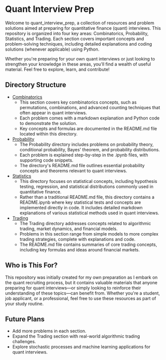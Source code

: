 # Quant Interview Prep
Welcome to quant_interview_prep, a collection of resources and problem solutions aimed at preparing for quantitative finance (quant) interviews. This repository is organized into four key areas: Combinatorics, Probability, Statistics, and Trading. Each section covers important concepts and problem-solving techniques, including detailed explanations and coding solutions (whenever applicable) using Python.

Whether you're preparing for your own quant interviews or just looking to strengthen your knowledge in these areas, you'll find a wealth of useful material. Feel free to explore, learn, and contribute!

## Directory Structure
- [Combinatorics](Combinatorics/README.md)
    - This section covers key combinatorics concepts, such as permutations, combinations, and advanced counting techniques that often appear in quant interviews.
    - Each problem comes with a markdown explanation and Python code to demonstrate the solution.
    - Key concepts and formulas are documented in the README.md file located within this directory.
- [Probability](Probability/README.md)
    - The Probability directory includes problems on probability theory, conditional probability, Bayes' theorem, and probability distributions.
    - Each problem is explained step-by-step in the .ipynb files, with supporting code snippets.
    - The directory's README.md file outlines essential probability concepts and theorems relevant to quant interviews.
- [Statistics](Statistics/README.ipynb)
    - This directory focuses on statistical concepts, including hypothesis testing, regression, and statistical distributions commonly used in quantitative finance.
    - Rather than a traditional README.md file, this directory contains a README.ipynb where key statistical tests and concepts are implemented directly in code. It includes detailed markdown explanations of various statistical methods used in quant interviews.
- [Trading](Trading/README.md)
    - The Trading directory addresses concepts related to algorithmic trading, market dynamics, and financial models.
    - Problems in this section range from simple models to more complex trading strategies, complete with explanations and code.
    - The README.md file contains summaries of core trading concepts, including key formulas and ideas around financial markets.


## Who is This For?
This repository was initially created for my own preparation as I embark on the quant recruiting process, but it contains valuable materials that anyone preparing for quant interviews—or simply looking to reinforce their understanding of these topics—can benefit from. Whether you're a student, job applicant, or a professional, feel free to use these resources as part of your study routine.

## Future Plans
- Add more problems in each section.
- Expand the Trading section with real-world algorithmic trading challenges.
- Explore stochastic processes and machine learning applications for quant interviews.